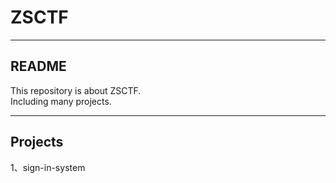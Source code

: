 # ZSCTF
******
## README
This repository is about ZSCTF.  
Including many projects.
******
## Projects
1、sign-in-system
